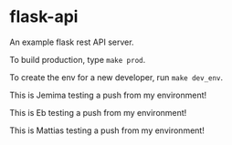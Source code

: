 # flask-api
An example flask rest API server.

To build production, type `make prod`.

To create the env for a new developer, run `make dev_env`.

This is Jemima testing a push from my environment!

This is Eb testing a push from my environment!

This is Mattias testing a push from my environment!
